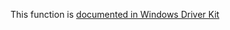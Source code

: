This function is [documented in Windows Driver Kit](https://learn.microsoft.com/en-us/windows-hardware/drivers/ddi/wdm/nf-wdm-zwopensymboliclinkobject)
